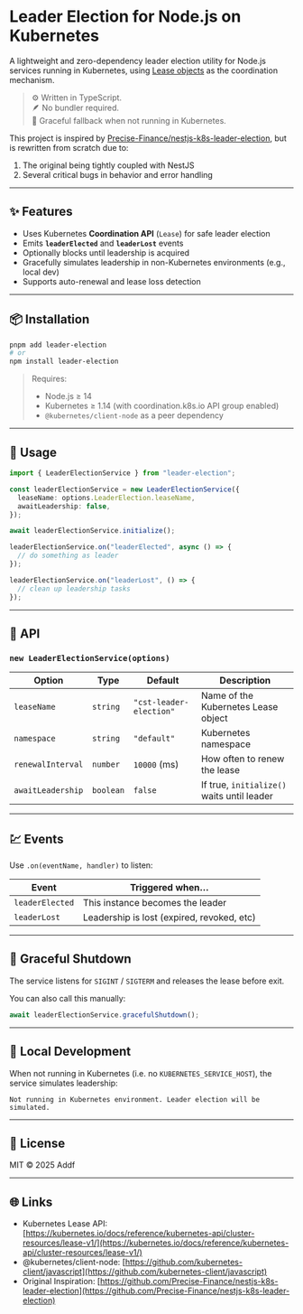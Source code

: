 # Leader Election for Node.js on Kubernetes

A lightweight and zero-dependency leader election utility for Node.js services running in Kubernetes, using [Lease objects](https://kubernetes.io/docs/concepts/architecture/leases/) as the coordination mechanism.

> ⚙️ Written in TypeScript.  
> 🪶 No bundler required.  
> 🔁 Graceful fallback when not running in Kubernetes.

This project is inspired by [Precise-Finance/nestjs-k8s-leader-election](https://github.com/Precise-Finance/nestjs-k8s-leader-election), but is rewritten from scratch due to:

1. The original being tightly coupled with NestJS
2. Several critical bugs in behavior and error handling

---

## ✨ Features

- Uses Kubernetes **Coordination API** (`Lease`) for safe leader election
- Emits **`leaderElected`** and **`leaderLost`** events
- Optionally blocks until leadership is acquired
- Gracefully simulates leadership in non-Kubernetes environments (e.g., local dev)
- Supports auto-renewal and lease loss detection

---

## 📦 Installation

```bash
pnpm add leader-election
# or
npm install leader-election
```

> Requires:
>
> - Node.js ≥ 14
> - Kubernetes ≥ 1.14 (with coordination.k8s.io API group enabled)
> - `@kubernetes/client-node` as a peer dependency

---

## 🚀 Usage

```ts
import { LeaderElectionService } from "leader-election";

const leaderElectionService = new LeaderElectionService({
  leaseName: options.LeaderElection.leaseName,
  awaitLeadership: false,
});

await leaderElectionService.initialize();

leaderElectionService.on("leaderElected", async () => {
  // do something as leader
});

leaderElectionService.on("leaderLost", () => {
  // clean up leadership tasks
});
```

---

## 🧩 API

### `new LeaderElectionService(options)`

| Option            | Type      | Default                 | Description                                |
| ----------------- | --------- | ----------------------- | ------------------------------------------ |
| `leaseName`       | `string`  | `"cst-leader-election"` | Name of the Kubernetes Lease object        |
| `namespace`       | `string`  | `"default"`             | Kubernetes namespace                       |
| `renewalInterval` | `number`  | `10000` (ms)            | How often to renew the lease               |
| `awaitLeadership` | `boolean` | `false`                 | If true, `initialize()` waits until leader |

---

## 💹 Events

Use `.on(eventName, handler)` to listen:

| Event           | Triggered when…                            |
| --------------- | ------------------------------------------ |
| `leaderElected` | This instance becomes the leader           |
| `leaderLost`    | Leadership is lost (expired, revoked, etc) |

---

## 🔐 Graceful Shutdown

The service listens for `SIGINT` / `SIGTERM` and releases the lease before exit.

You can also call this manually:

```ts
await leaderElectionService.gracefulShutdown();
```

---

## 🧪 Local Development

When not running in Kubernetes (i.e. no `KUBERNETES_SERVICE_HOST`), the service simulates leadership:

```log
Not running in Kubernetes environment. Leader election will be simulated.
```

---

## 📄 License

MIT © 2025 Addf

---

## 🌐 Links

- Kubernetes Lease API: [https://kubernetes.io/docs/reference/kubernetes-api/cluster-resources/lease-v1/](https://kubernetes.io/docs/reference/kubernetes-api/cluster-resources/lease-v1/)
- @kubernetes/client-node: [https://github.com/kubernetes-client/javascript](https://github.com/kubernetes-client/javascript)
- Original Inspiration: [https://github.com/Precise-Finance/nestjs-k8s-leader-election](https://github.com/Precise-Finance/nestjs-k8s-leader-election)
